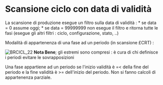 # Scansione ciclo con data di validità
La scansione di produzione esegue un filtro sulla data di validità : 
 \* se data = 0 assume oggi;
 \* se data = 99999999 non esegue il filtro e ritorna tutte le fasi (esegue gli altri filtri :  ciclo, configurazione, stato, ..)

Modalità di appartenenza di una fase ad un periodo (in scansione £CRT) : 

![BRCICL_22](http://localhost:3000/immagini/BRCICL_N1/BRCICL_22.png)
**Nota Bene**; gli estremi sono compresi :  è cura di chi definisce i periodi evitare le sovrapposizioni

Una fase appartiene ad un periodo se l'inizio validità è =< della fine del periodo e la fine validità è >= dell'inizio del periodo. Non si fanno calcoli di appartenenza parziale.
